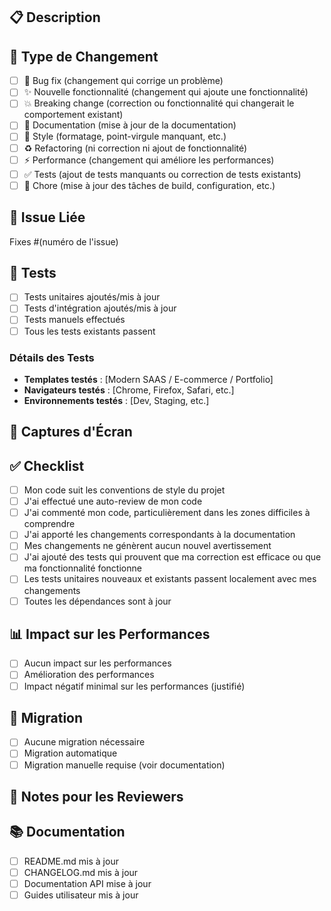 ## 📋 Description
<!--- Décrivez vos changements en détail -->

## 🎯 Type de Changement
<!--- Cochez les cases qui s'appliquent -->
- [ ] 🐛 Bug fix (changement qui corrige un problème)
- [ ] ✨ Nouvelle fonctionnalité (changement qui ajoute une fonctionnalité)
- [ ] 💥 Breaking change (correction ou fonctionnalité qui changerait le comportement existant)
- [ ] 📝 Documentation (mise à jour de la documentation)
- [ ] 🎨 Style (formatage, point-virgule manquant, etc.)
- [ ] ♻️ Refactoring (ni correction ni ajout de fonctionnalité)
- [ ] ⚡ Performance (changement qui améliore les performances)
- [ ] ✅ Tests (ajout de tests manquants ou correction de tests existants)
- [ ] 🔧 Chore (mise à jour des tâches de build, configuration, etc.)

## 🔗 Issue Liée
<!--- Cette PR ferme-t-elle une issue ? -->
Fixes #(numéro de l'issue)

## 🧪 Tests
<!--- Décrivez les tests que vous avez effectués -->
- [ ] Tests unitaires ajoutés/mis à jour
- [ ] Tests d'intégration ajoutés/mis à jour
- [ ] Tests manuels effectués
- [ ] Tous les tests existants passent

### Détails des Tests
<!--- Détaillez comment vous avez testé vos changements -->
- **Templates testés** : [Modern SAAS / E-commerce / Portfolio]
- **Navigateurs testés** : [Chrome, Firefox, Safari, etc.]
- **Environnements testés** : [Dev, Staging, etc.]

## 📸 Captures d'Écran
<!--- Si applicable, ajoutez des captures d'écran -->

## ✅ Checklist
<!--- Parcourez tous les points suivants et cochez les cases -->
- [ ] Mon code suit les conventions de style du projet
- [ ] J'ai effectué une auto-review de mon code
- [ ] J'ai commenté mon code, particulièrement dans les zones difficiles à comprendre
- [ ] J'ai apporté les changements correspondants à la documentation
- [ ] Mes changements ne génèrent aucun nouvel avertissement
- [ ] J'ai ajouté des tests qui prouvent que ma correction est efficace ou que ma fonctionnalité fonctionne
- [ ] Les tests unitaires nouveaux et existants passent localement avec mes changements
- [ ] Toutes les dépendances sont à jour

## 📊 Impact sur les Performances
<!--- Si applicable, décrivez l'impact sur les performances -->
- [ ] Aucun impact sur les performances
- [ ] Amélioration des performances
- [ ] Impact négatif minimal sur les performances (justifié)

## 🔄 Migration
<!--- Si c'est un breaking change, décrivez les étapes de migration -->
- [ ] Aucune migration nécessaire
- [ ] Migration automatique
- [ ] Migration manuelle requise (voir documentation)

## 📝 Notes pour les Reviewers
<!--- Ajoutez des notes spécifiques pour les reviewers -->

## 📚 Documentation
<!--- Liens vers la documentation pertinente -->
- [ ] README.md mis à jour
- [ ] CHANGELOG.md mis à jour
- [ ] Documentation API mise à jour
- [ ] Guides utilisateur mis à jour

